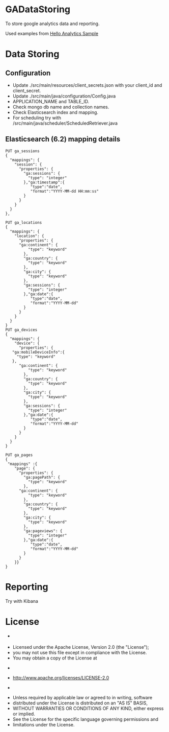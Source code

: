 # GADataStoring
To store google analytics data and reporting.

Used examples from [Hello Analytics Sample](https://github.com/google/google-api-java-client-samples/blob/master/analytics-cmdline-sample/src/main/java/com/google/api/services/samples/analytics/cmdline/HelloAnalyticsApiSample.java)

# Data Storing
## Configuration
* Update ./src/main/resources/client_secrets.json with your client_id and client_secret.
* Update ./src/main/java/configuration/Config.java
* APPLICATION_NAME and TABLE_ID.
* Check mongo db name and collection names.
* Check Elasticsearch index and mapping.
* For scheduling try with /src/main/java/scheduler/ScheduledRetriever.java

## Elasticsearch (6.2) mapping details 
```
PUT ga_sessions
{
  "mappings": {
    "session": {
      "properties": {
        "ga:sessions": {
          "type": "integer"
        },"ga:timestamp":{
           "type":"date",
           "format":"YYYY-MM-dd HH:mm:ss"
        }
      }
    }
  }
},
 
PUT ga_locations
{
  "mappings": {
    "location": {
      "properties": {
      "ga:continent": {
          "type": "keyword"
        },
        "ga:country": {
          "type": "keyword"
        },
        "ga:city": {
          "type": "keyword"
        },
        "ga:sessions": {
          "type": "integer"
        },"ga:date":{
           "type":"date",
           "format":"YYYY-MM-dd"
        }
      }
    }
  }
}
PUT ga_devices
{
  "mappings": {
    "device": {
      "properties": {
   "ga:mobileDeviceInfo":{
     "type": "keyword"
   },
      "ga:continent": {
          "type": "keyword"
        },
        "ga:country": {
          "type": "keyword"
        },
        "ga:city": {
          "type": "keyword"
        },
        "ga:sessions": {
          "type": "integer"
        },"ga:date":{
           "type":"date",
           "format":"YYYY-MM-dd"
        }
      }
    }
  }
}
   
PUT ga_pages
{
 "mappings" :{
    "page": {
      "properties": {
        "ga:pagePath": {
          "type": "keyword"
        },
      "ga:continent": {
          "type": "keyword"
        },
        "ga:country": {
          "type": "keyword"
        },
        "ga:city": {
          "type": "keyword"
        },
        "ga:pageviews": {
          "type": "integer"
        },"ga:date":{
           "type":"date",
           "format":"YYYY-MM-dd"
        }
      }
    }}
}

```
# Reporting
Try with Kibana

# License
 * <p/>
 * Licensed under the Apache License, Version 2.0 (the "License");
 * you may not use this file except in compliance with the License.
 * You may obtain a copy of the License at
 * <p/>
 * http://www.apache.org/licenses/LICENSE-2.0
 * <p/>
 * Unless required by applicable law or agreed to in writing, software
 * distributed under the License is distributed on an "AS IS" BASIS,
 * WITHOUT WARRANTIES OR CONDITIONS OF ANY KIND, either express or implied.
 * See the License for the specific language governing permissions and
 * limitations under the License.

